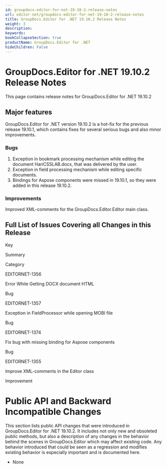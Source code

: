 ```yaml
---
id: groupdocs-editor-for-net-19-10-2-release-notes
url: editor-net/groupdocs-editor-for-net-19-10-2-release-notes
title: GroupDocs.Editor for .NET 19.10.2 Release Notes
weight: 3
description: 
keywords: 
bookCollapseSection: true
productName: GroupDocs.Editor for .NET
hideChildren: False
---
```


# GroupDocs.Editor for .NET 19.10.2 Release Notes

This page contains release notes for GroupDocs.Editor for .NET 19.10.2

## Major features

GroupDocs.Editor for .NET version 19.10.2 is a hot-fix for the previous release 19.10.1, which contains fixes for several serious bugs and also minor improvements.

### Bugs

1.  Exception in bookmark processing mechanism while editing the document HariCSSLAB.docx, that was delivered by the user.
2.  Exception in field processing mechanism while editing specific documents.
3.  Bindings for Aspose components were missed in 19.10.1, so they were added in this release 19.10.2.

### Improvements

Improved XML-comments for the GroupDocs.Editor.Editor main class.

## Full List of Issues Covering all Changes in this Release

Key

Summary

Category

EDITORNET-1356

Error While Getting DOCX document HTML

Bug

EDITORNET-1357

Exception in FieldProcessor while opening MOBI file

Bug

EDITORNET-1374

Fix bug with missing binding for Aspose components

Bug

EDITORNET-1355

Improve XML-comments in the Editor class

Improvement

# Public API and Backward Incompatible Changes

This section lists public API changes that were introduced in GroupDocs.Editor for .NET 19.10.2. It includes not only new and obsoleted public methods, but also a description of any changes in the behavior behind the scenes in GroupDocs.Editor which may affect existing code. Any behavior introduced that could be seen as a regression and modifies existing behavior is especially important and is documented here.

*   None
